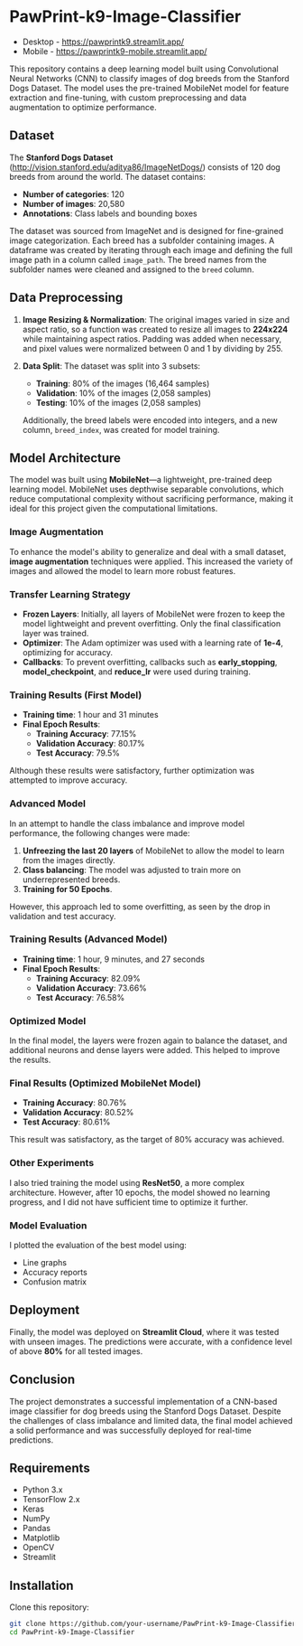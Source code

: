 # PawPrint-k9-Image-Classifier
- Desktop - https://pawprintk9.streamlit.app/
- Mobile - https://pawprintk9-mobile.streamlit.app/

This repository contains a deep learning model built using Convolutional Neural Networks (CNN) to classify images of dog breeds from the Stanford Dogs Dataset. The model uses the pre-trained MobileNet model for feature extraction and fine-tuning, with custom preprocessing and data augmentation to optimize performance.

## Dataset

The **Stanford Dogs Dataset** (http://vision.stanford.edu/aditya86/ImageNetDogs/) consists of 120 dog breeds from around the world. The dataset contains:

- **Number of categories**: 120
- **Number of images**: 20,580
- **Annotations**: Class labels and bounding boxes

The dataset was sourced from ImageNet and is designed for fine-grained image categorization. Each breed has a subfolder containing images. A dataframe was created by iterating through each image and defining the full image path in a column called `image_path`. The breed names from the subfolder names were cleaned and assigned to the `breed` column.

## Data Preprocessing

1. **Image Resizing & Normalization**: The original images varied in size and aspect ratio, so a function was created to resize all images to **224x224** while maintaining aspect ratios. Padding was added when necessary, and pixel values were normalized between 0 and 1 by dividing by 255.
   
2. **Data Split**: The dataset was split into 3 subsets:
    - **Training**: 80% of the images (16,464 samples)
    - **Validation**: 10% of the images (2,058 samples)
    - **Testing**: 10% of the images (2,058 samples)

   Additionally, the breed labels were encoded into integers, and a new column, `breed_index`, was created for model training.

## Model Architecture

The model was built using **MobileNet**—a lightweight, pre-trained deep learning model. MobileNet uses depthwise separable convolutions, which reduce computational complexity without sacrificing performance, making it ideal for this project given the computational limitations.

### Image Augmentation
To enhance the model's ability to generalize and deal with a small dataset, **image augmentation** techniques were applied. This increased the variety of images and allowed the model to learn more robust features.

### Transfer Learning Strategy
- **Frozen Layers**: Initially, all layers of MobileNet were frozen to keep the model lightweight and prevent overfitting. Only the final classification layer was trained.
- **Optimizer**: The Adam optimizer was used with a learning rate of **1e-4**, optimizing for accuracy.
- **Callbacks**: To prevent overfitting, callbacks such as **early_stopping**, **model_checkpoint**, and **reduce_lr** were used during training.

### Training Results (First Model)
- **Training time**: 1 hour and 31 minutes
- **Final Epoch Results**:
    - **Training Accuracy**: 77.15%
    - **Validation Accuracy**: 80.17%
    - **Test Accuracy**: 79.5%

Although these results were satisfactory, further optimization was attempted to improve accuracy.

### Advanced Model
In an attempt to handle the class imbalance and improve model performance, the following changes were made:
1. **Unfreezing the last 20 layers** of MobileNet to allow the model to learn from the images directly.
2. **Class balancing**: The model was adjusted to train more on underrepresented breeds.
3. **Training for 50 Epochs**.

However, this approach led to some overfitting, as seen by the drop in validation and test accuracy.

### Training Results (Advanced Model)
- **Training time**: 1 hour, 9 minutes, and 27 seconds
- **Final Epoch Results**:
    - **Training Accuracy**: 82.09%
    - **Validation Accuracy**: 73.66%
    - **Test Accuracy**: 76.58%

### Optimized Model
In the final model, the layers were frozen again to balance the dataset, and additional neurons and dense layers were added. This helped to improve the results.

### Final Results (Optimized MobileNet Model)
- **Training Accuracy**: 80.76%
- **Validation Accuracy**: 80.52%
- **Test Accuracy**: 80.61%

This result was satisfactory, as the target of 80% accuracy was achieved.

### Other Experiments
I also tried training the model using **ResNet50**, a more complex architecture. However, after 10 epochs, the model showed no learning progress, and I did not have sufficient time to optimize it further.

### Model Evaluation
I plotted the evaluation of the best model using:
- Line graphs
- Accuracy reports
- Confusion matrix

## Deployment

Finally, the model was deployed on **Streamlit Cloud**, where it was tested with unseen images. The predictions were accurate, with a confidence level of above **80%** for all tested images.

## Conclusion

The project demonstrates a successful implementation of a CNN-based image classifier for dog breeds using the Stanford Dogs Dataset. Despite the challenges of class imbalance and limited data, the final model achieved a solid performance and was successfully deployed for real-time predictions.

## Requirements

- Python 3.x
- TensorFlow 2.x
- Keras
- NumPy
- Pandas
- Matplotlib
- OpenCV
- Streamlit

## Installation

Clone this repository:

```bash
git clone https://github.com/your-username/PawPrint-k9-Image-Classifier.git
cd PawPrint-k9-Image-Classifier
